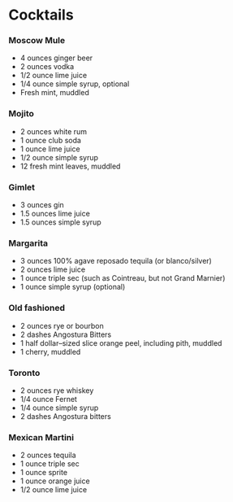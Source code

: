 # Cocktails

### Moscow Mule

- 4 ounces ginger beer
- 2 ounces vodka
- 1/2 ounce lime juice
- 1/4 ounce simple syrup, optional
- Fresh mint, muddled

### Mojito

- 2 ounces white rum
- 1 ounce club soda
- 1 ounce lime juice
- 1/2 ounce simple syrup
- 12 fresh mint leaves, muddled

### Gimlet

- 3 ounces gin
- 1.5 ounces lime juice
- 1.5 ounces simple syrup

### Margarita

- 3 ounces 100% agave reposado tequila (or blanco/silver)
- 2 ounces lime juice
- 1 ounce triple sec (such as Cointreau, but not Grand Marnier)
- 1 ounce simple syrup (optional)

### Old fashioned

- 2 ounces rye or bourbon
- 2 dashes Angostura Bitters
- 1 half dollar–sized slice orange peel, including pith, muddled
- 1 cherry, muddled

### Toronto

- 2 ounces rye whiskey
- 1/4 ounce Fernet
- 1/4 ounce simple syrup
- 2 dashes Angostura bitters

### Mexican Martini

- 2 ounces tequila
- 1 ounce triple sec
- 1 ounce sprite
- 1 ounce orange juice
- 1/2 ounce lime juice
